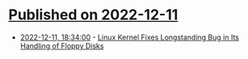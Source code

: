 # [Published on 2022-12-11](index.md)

* [2022-12-11, 18:34:00](https://linux.slashdot.org/story/22/12/11/0711207/linux-kernel-fixes-longstanding-bug-in-its-handling-of-floppy-disks?utm_source=rss1.0mainlinkanon&utm_medium=feed) - [Linux Kernel Fixes Longstanding Bug in Its Handling of Floppy Disks](https://linux.slashdot.org/story/22/12/11/0711207/linux-kernel-fixes-longstanding-bug-in-its-handling-of-floppy-disks?utm_source=rss1.0mainlinkanon&utm_medium=feed)
